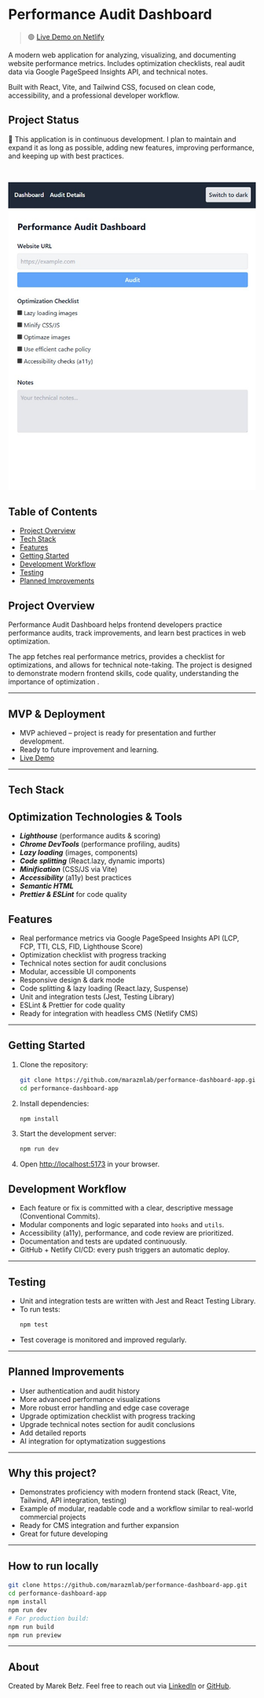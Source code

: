 
# Performance Audit Dashboard

> 🟢 [Live Demo on Netlify](https://marbel-performance-dashboard-app.netlify.app/)

A modern web application for analyzing, visualizing, and documenting website performance metrics. Includes optimization checklists, real audit data via Google PageSpeed Insights API, and technical notes. 

Built with React, Vite, and Tailwind CSS, focused on clean code, accessibility, and a professional developer workflow.
<br>

## Project Status
🚧 This application is in continuous development.
I plan to maintain and expand it as long as possible, adding new features, improving performance, and keeping up with best practices.

<br>

![Dashboard Screenshot](./public/screenshot-dashboard.jpg)


## Table of Contents

- [Project Overview](#project-overview)
- [Tech Stack](#tech-stack)
- [Features](#features)
- [Getting Started](#getting-started)
- [Development Workflow](#development-workflow)
- [Testing](#testing)
- [Planned Improvements](#planned-improvements)


## Project Overview

Performance Audit Dashboard helps frontend developers practice performance audits, track improvements, and learn best practices in web optimization. 

The app fetches real performance metrics, provides a checklist for optimizations, and allows for technical note-taking. The project is designed to demonstrate modern frontend skills, code quality, understanding the importance of optimization .

---

## MVP & Deployment

- MVP achieved – project is ready for presentation and further development.
- Ready to future improvement and learning.
- [Live Demo](https://marbel-performance-dashboard-app.netlify.app/)

---

## Tech Stack


## Optimization Technologies & Tools

- ***Lighthouse*** (performance audits & scoring)
- ***Chrome DevTools*** (performance profiling, audits)
- ***Lazy loading*** (images, components)
- ***Code splitting*** (React.lazy, dynamic imports)
- ***Minification*** (CSS/JS via Vite)
- ***Accessibility*** (a11y) best practices
- ***Semantic HTML***
- ***Prettier & ESLint*** for code quality


## Features

* Real performance metrics via Google PageSpeed Insights API (LCP, FCP, TTI, CLS, FID, Lighthouse Score)
* Optimization checklist with progress tracking
* Technical notes section for audit conclusions
* Modular, accessible UI components
* Responsive design & dark mode
* Code splitting & lazy loading (React.lazy, Suspense)
* Unit and integration tests (Jest, Testing Library)
* ESLint & Prettier for code quality
* Ready for integration with headless CMS (Netlify CMS)

---

## Getting Started

1. Clone the repository:
   ```bash
   git clone https://github.com/marazmlab/performance-dashboard-app.git
   cd performance-dashboard-app
   ```
2. Install dependencies:
   ```bash
   npm install
   ```
3. Start the development server:
   ```bash
   npm run dev
   ```
4. Open [http://localhost:5173](http://localhost:5173) in your browser.


## Development Workflow

- Each feature or fix is committed with a clear, descriptive message (Conventional Commits).
- Modular components and logic separated into `hooks` and `utils`.
- Accessibility (a11y), performance, and code review are prioritized.
- Documentation and tests are updated continuously.
- GitHub + Netlify CI/CD: every push triggers an automatic deploy.

---


## Testing

- Unit and integration tests are written with Jest and React Testing Library.
- To run tests:
  ```bash
  npm test
  ```
- Test coverage is monitored and improved regularly.

---


## Planned Improvements

- User authentication and audit history
- More advanced performance visualizations
- More robust error handling and edge case coverage
- Upgrade optimization checklist with progress tracking
- Upgrade technical notes section for audit conclusions
- Add detailed reports 
- AI integration for optymatization suggestions

---

## Why this project?

- Demonstrates proficiency with modern frontend stack (React, Vite, Tailwind, API integration, testing)
- Example of modular, readable code and a workflow similar to real-world commercial projects
- Ready for CMS integration and further expansion
- Great for future developing

---

## How to run locally

```bash
git clone https://github.com/marazmlab/performance-dashboard-app.git
cd performance-dashboard-app
npm install
npm run dev
# For production build:
npm run build
npm run preview
```

---

## About

Created by Marek Bełz.
Feel free to reach out via [LinkedIn](https://www.linkedin.com/in/belz/) or [GitHub](https://github.com/marazmlab).

